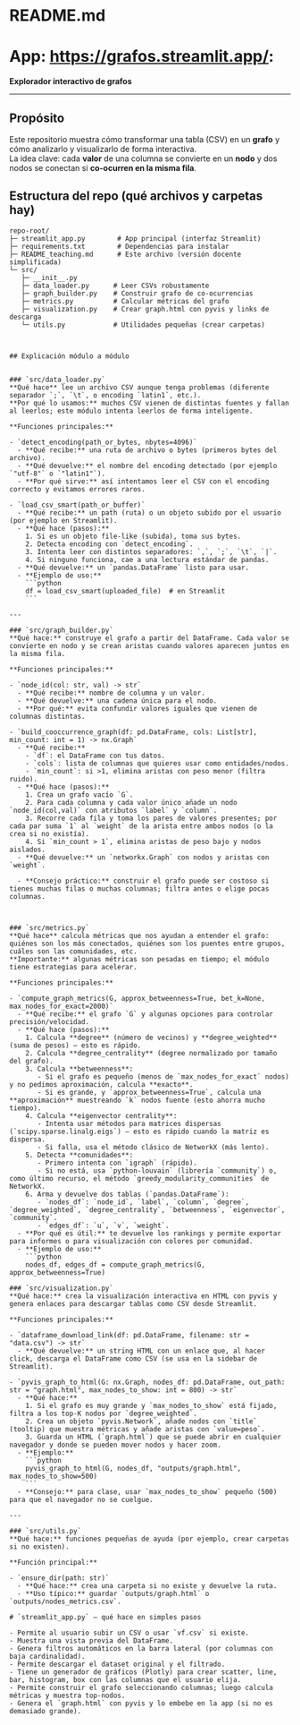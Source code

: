 # README.md

# App: https://grafos.streamlit.app/:

**Explorador interactivo de grafos**

---

## Propósito 
Este repositorio muestra cómo transformar una tabla (CSV) en un **grafo** y cómo analizarlo y visualizarlo de forma interactiva.  
La idea clave: cada **valor** de una columna se convierte en un **nodo**  y dos nodos se conectan si **co-ocurren en la misma fila**.  


## Estructura del repo (qué archivos y carpetas hay)
```
repo-root/
├─ streamlit_app.py        # App principal (interfaz Streamlit)
├─ requirements.txt        # Dependencias para instalar
├─ README_teaching.md      # Este archivo (versión docente simplificada)
└─ src/
   ├─ __init__.py
   ├─ data_loader.py      # Leer CSVs robustamente
   ├─ graph_builder.py    # Construir grafo de co-ocurrencias
   ├─ metrics.py          # Calcular métricas del grafo
   ├─ visualization.py    # Crear graph.html con pyvis y links de descarga
   └─ utils.py            # Utilidades pequeñas (crear carpetas)



## Explicación módulo a módulo 


### `src/data_loader.py`  
**Qué hace** lee un archivo CSV aunque tenga problemas (diferente separador `;`, `\t`, o encoding `latin1`, etc.).  
**Por qué lo usamos:** muchos CSV vienen de distintas fuentes y fallan al leerlos; este módulo intenta leerlos de forma inteligente.

**Funciones principales:**

- `detect_encoding(path_or_bytes, nbytes=4096)`  
  - **Qué recibe:** una ruta de archivo o bytes (primeros bytes del archivo).  
  - **Qué devuelve:** el nombre del encoding detectado (por ejemplo `"utf-8"` o `"latin1"`).  
  - **Por qué sirve:** así intentamos leer el CSV con el encoding correcto y evitamos errores raros.

- `load_csv_smart(path_or_buffer)`  
  - **Qué recibe:** un path (ruta) o un objeto subido por el usuario (por ejemplo en Streamlit).  
  - **Qué hace (pasos):**
    1. Si es un objeto file-like (subida), toma sus bytes.
    2. Detecta encoding con `detect_encoding`.
    3. Intenta leer con distintos separadores: `,`, `;`, `\t`, `|`.
    4. Si ninguno funciona, cae a una lectura estándar de pandas.
  - **Qué devuelve:** un `pandas.DataFrame` listo para usar.  
  - **Ejemplo de uso:**  
    ```python
    df = load_csv_smart(uploaded_file)  # en Streamlit
    ```

---

### `src/graph_builder.py`  
**Qué hace:** construye el grafo a partir del DataFrame. Cada valor se convierte en nodo y se crean aristas cuando valores aparecen juntos en la misma fila.

**Funciones principales:**

- `node_id(col: str, val) -> str`  
  - **Qué recibe:** nombre de columna y un valor.  
  - **Qué devuelve:** una cadena única para el nodo.  
  - **Por qué:** evita confundir valores iguales que vienen de columnas distintas.

- `build_cooccurrence_graph(df: pd.DataFrame, cols: List[str], min_count: int = 1) -> nx.Graph`  
  - **Qué recibe:**
    - `df`: el DataFrame con tus datos.
    - `cols`: lista de columnas que quieres usar como entidades/nodos.
    - `min_count`: si >1, elimina aristas con peso menor (filtra ruido).
  - **Qué hace (pasos):**
    1. Crea un grafo vacío `G`.
    2. Para cada columna y cada valor único añade un nodo `node_id(col,val)` con atributos `label` y `column`.
    3. Recorre cada fila y toma los pares de valores presentes; por cada par suma `1` al `weight` de la arista entre ambos nodos (o la crea si no existía).
    4. Si `min_count > 1`, elimina aristas de peso bajo y nodos aislados.
  - **Qué devuelve:** un `networkx.Graph` con nodos y aristas con `weight`.  

  - **Consejo práctico:** construir el grafo puede ser costoso si tienes muchas filas o muchas columnas; filtra antes o elige pocas columnas.



### `src/metrics.py`  
**Qué hace** calcula métricas que nos ayudan a entender el grafo: quiénes son los más conectados, quiénes son los puentes entre grupos, cuáles son las comunidades, etc.  
**Importante:** algunas métricas son pesadas en tiempo; el módulo tiene estrategias para acelerar.

**Funciones principales:**

- `compute_graph_metrics(G, approx_betweenness=True, bet_k=None, max_nodes_for_exact=2000)`  
  - **Qué recibe:** el grafo `G` y algunas opciones para controlar precisión/velocidad.  
  - **Qué hace (pasos):**
    1. Calcula **degree** (número de vecinos) y **degree_weighted** (suma de pesos) — esto es rápido.
    2. Calcula **degree_centrality** (degree normalizado por tamaño del grafo).
    3. Calcula **betweenness**:
       - Si el grafo es pequeño (menos de `max_nodes_for_exact` nodos) y no pedimos aproximación, calcula **exacto**.
       - Si es grande, y `approx_betweenness=True`, calcula una **aproximación** muestreando `k` nodos fuente (esto ahorra mucho tiempo).
    4. Calcula **eigenvector centrality**:
       - Intenta usar métodos para matrices dispersas (`scipy.sparse.linalg.eigs`) — esto es rápido cuando la matriz es dispersa.
       - Si falla, usa el método clásico de NetworkX (más lento).
    5. Detecta **comunidades**:
       - Primero intenta con `igraph` (rápido).
       - Si no está, usa `python-louvain` (librería `community`) o, como último recurso, el método `greedy_modularity_communities` de NetworkX.
    6. Arma y devuelve dos tablas (`pandas.DataFrame`):
       - `nodes_df`: `node_id`, `label`, `column`, `degree`, `degree_weighted`, `degree_centrality`, `betweenness`, `eigenvector`, `community`.
       - `edges_df`: `u`, `v`, `weight`.
  - **Por qué es útil:** te devuelve los rankings y permite exportar para informes o para visualización con colores por comunidad.
  - **Ejemplo de uso:**
    ```python
    nodes_df, edges_df = compute_graph_metrics(G, approx_betweenness=True)

### `src/visualization.py`  
**Qué hace:** crea la visualización interactiva en HTML con pyvis y genera enlaces para descargar tablas como CSV desde Streamlit.

**Funciones principales:**

- `dataframe_download_link(df: pd.DataFrame, filename: str = "data.csv") -> str`  
  - **Qué devuelve:** un string HTML con un enlace que, al hacer click, descarga el DataFrame como CSV (se usa en la sidebar de Streamlit).

- `pyvis_graph_to_html(G: nx.Graph, nodes_df: pd.DataFrame, out_path: str = "graph.html", max_nodes_to_show: int = 800) -> str`  
  - **Qué hace:**
    1. Si el grafo es muy grande y `max_nodes_to_show` está fijado, filtra a los top-K nodos por `degree_weighted`.
    2. Crea un objeto `pyvis.Network`, añade nodos con `title` (tooltip) que muestra métricas y añade aristas con `value=peso`.
    3. Guarda un HTML (`graph.html`) que se puede abrir en cualquier navegador y donde se pueden mover nodos y hacer zoom.
  - **Ejemplo:**  
    ```python
    pyvis_graph_to_html(G, nodes_df, "outputs/graph.html", max_nodes_to_show=500)
    ```
  - **Consejo:** para clase, usar `max_nodes_to_show` pequeño (500) para que el navegador no se cuelgue.

---

### `src/utils.py`  
**Qué hace:** funciones pequeñas de ayuda (por ejemplo, crear carpetas si no existen).

**Función principal:**

- `ensure_dir(path: str)`  
  - **Qué hace:** crea una carpeta si no existe y devuelve la ruta.
  - **Uso típico:** guardar `outputs/graph.html` o `outputs/nodes_metrics.csv`.

# `streamlit_app.py` — qué hace en simples pasos

- Permite al usuario subir un CSV o usar `vf.csv` si existe.
- Muestra una vista previa del DataFrame.
- Genera filtros automáticos en la barra lateral (por columnas con baja cardinalidad).
- Permite descargar el dataset original y el filtrado.
- Tiene un generador de gráficos (Plotly) para crear scatter, line, bar, histogram, box con las columnas que el usuario elija.
- Permite construir el grafo seleccionando columnas; luego calcula métricas y muestra top-nodos.
- Genera el `graph.html` con pyvis y lo embebe en la app (si no es demasiado grande).


